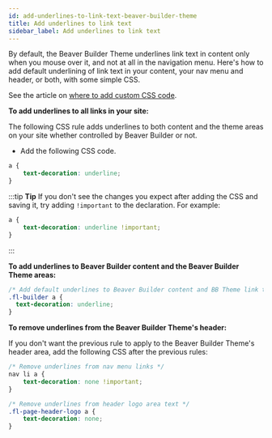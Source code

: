 ```yaml
---
id: add-underlines-to-link-text-beaver-builder-theme
title: Add underlines to link text
sidebar_label: Add underlines to link text
---
```


By default, the Beaver Builder Theme underlines link text in content only when you mouse over it, and not at all in the navigation menu. Here's how to add default underlining of link text in your content, your nav menu and header, or both, with some simple CSS.

See the article on [where to add custom CSS code](/beaver-builder/styles/custom-code).

**To add underlines to all links in your site:**

The following CSS rule adds underlines to both content and the theme areas on your site whether controlled by Beaver Builder or not.

  * Add the following CSS code.  

  ```css
  a {
      text-decoration: underline;
  }
  ```

  :::tip **Tip**
  If you don't see the changes you expect after adding the CSS and saving it, try adding `!important` to the declaration. For example:

  ```css
  a {
      text-decoration: underline !important;
  }
  ```
  :::

**To add underlines to Beaver Builder content and the Beaver Builder Theme areas:**

```css
/* Add default underlines to Beaver Builder content and BB Theme link text */
.fl-builder a {
  text-decoration: underline;
}
```

**To remove underlines from the Beaver Builder Theme's header:**

If you don't want the previous rule to apply to the Beaver Builder Theme's header area, add the following CSS after the previous rules:

```css
/* Remove underlines from nav menu links */
nav li a {
    text-decoration: none !important;
}

/* Remove underlines from header logo area text */
.fl-page-header-logo a {
    text-decoration: none;
}
```
